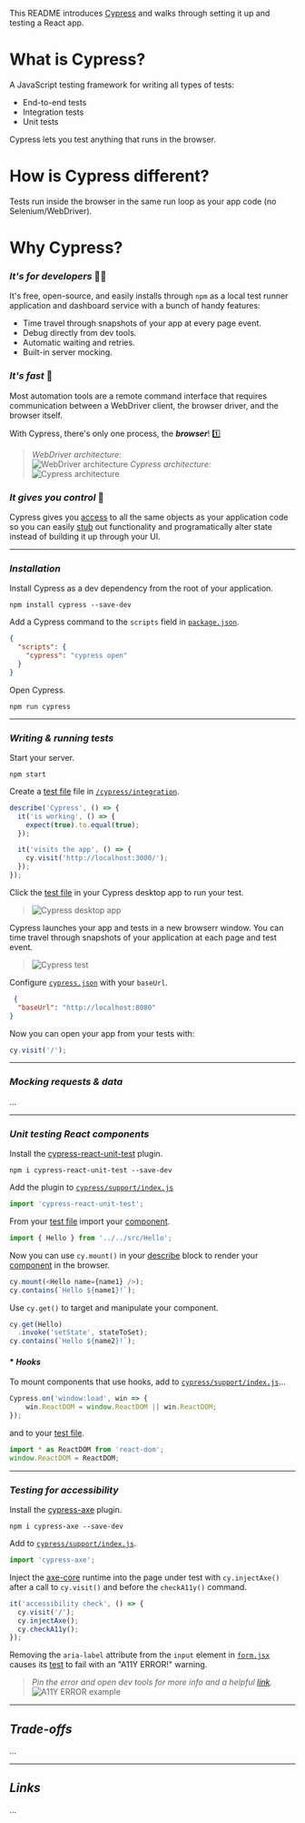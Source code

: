 This README introduces [Cypress](https://www.cypress.io/) and walks through setting it up and testing a React app.

# **What** is Cypress?
A JavaScript testing framework for writing all types of tests:
* End-to-end tests
* Integration tests
* Unit tests

Cypress lets you test anything that runs in the browser.

# **How** is Cypress different?
Tests run inside the browser in the same run loop as your app code (no Selenium/WebDriver).

# **Why** Cypress?
### ***It's for developers*** 👩‍💻
It's free, open-source, and easily installs through `npm` as a local test runner application and dashboard service with a bunch of handy features:
* Time travel through snapshots of your app at every page event.
* Debug directly from dev tools.
* Automatic waiting and retries.
* Built-in server mocking.

### ***It's fast*** 🚄
Most automation tools are a remote command interface that requires communication between a WebDriver client, the browser driver, and the browser itself. 

With Cypress, there's only one process, the ***browser***! 1️⃣

> *WebDriver architecture:*<br>
![WebDriver architecture](https://applitools.com/blog/wp-content/uploads/2018/10/Screenshot-2018-10-19-21.33.55.png)
>*Cypress architecture:*<br>
![Cypress architecture](https://res.cloudinary.com/dmkdfvoqb/image/upload/v1566504929/Screen_Shot_2019-08-22_at_3.14.39_PM.png)

### ***It gives you control*** 🔑
Cypress gives you [access](https://docs.cypress.io/guides/overview/key-differences.html#Native-access) to all the same objects as your application code so you can easily [stub](https://docs.cypress.io/guides/guides/stubs-spies-and-clocks.html#Capabilities) out functionality and programatically alter state instead of building it up through your UI.

***

### ***Installation***
Install Cypress as a dev dependency from the root of your application.
```
npm install cypress --save-dev
```
Add a Cypress command to the `scripts` field in [`package.json`](./package.json).

```json
{
  "scripts": {
    "cypress": "cypress open"
  }
}
```

Open Cypress.

```
npm run cypress
```

***

### ***Writing & running tests***

Start your server.

```
npm start
```

Create a [test file](./src/cypress/integration/init.spec.js) file in [`/cypress/integration`](./src/cypress/integration).

```javascript
describe('Cypress', () => {
  it('is working', () => {
    expect(true).to.equal(true);
  });

  it('visits the app', () => {
    cy.visit('http://localhost:3000/');
  });
});
```

Click the [test file](./src/cypress/integration/init.spec.js) in your Cypress desktop app to run your test.

> ![Cypress desktop app](https://res.cloudinary.com/dmkdfvoqb/image/upload/v1566581048/Screen_Shot_2019-08-23_at_12.23.57_PM.png)

Cypress launches your app and tests in a new browserr window. You can time travel through snapshots of your application at each page and test event.

> ![Cypress test](https://res.cloudinary.com/dmkdfvoqb/image/upload/v1566581000/Screen_Shot_2019-08-23_at_12.22.29_PM.png)

Configure [`cypress.json`](./cypress.json) with your `baseUrl`.

```json
 {
  "baseUrl": "http://localhost:8080"
}
```

Now you can open your app from your tests with:

```javascript
cy.visit('/');
```


***

### ***Mocking requests & data***

...

***


### ***Unit testing React components***
Install the [cypress-react-unit-test](https://github.com/bahmutov/cypress-react-unit-test) plugin.


```
npm i cypress-react-unit-test --save-dev
```

Add the plugin to [`cypress/support/index.js`](./cypress/support/index.js)

```javascript
import 'cypress-react-unit-test';
```

From your [test file](./cypress/integration/Hello.spec.js) import your [component](./src/Hello.jsx).

```javascript
import { Hello } from '../../src/Hello';
```

Now you can use `cy.mount()` in your [describe](./cypress/integration/Hello.spec.js) block to render your [component](./src/Hello.jsx) in the browser.

```javascript
cy.mount(<Hello name={name1} />);
cy.contains(`Hello ${name1}!`);
```

Use `cy.get()` to target and manipulate your component.

```javascript
cy.get(Hello)
  .invoke('setState', stateToSet);
cy.contains(`Hello ${name2}!`);
```

#### * ***Hooks***

To mount components that use hooks, add to [`cypress/support/index.js`](./cypress/support/index.js)...

```javascript
Cypress.on('window:load', win => {
    win.ReactDOM = window.ReactDOM || win.ReactDOM;
});
```
and to your [test file](./cypress/integration/Counter.spec.js).

```javascript
import * as ReactDOM from 'react-dom';
window.ReactDOM = ReactDOM;
```

***

### ***Testing for accessibility***

Install the [cypress-axe](https://github.com/avanslaars/cypress-axe) plugin.
```
npm i cypress-axe --save-dev
```
Add to [`cypress/support/index.js`](./cypress/support/index.js).
```javascript
import 'cypress-axe';
```
Inject the [axe-core](https://github.com/dequelabs/axe-core) runtime into the page under test with `cy.injectAxe()` after a call to `cy.visit()` and before the `checkA11y()` command.
```javascript
it('accessibility check', () => {
  cy.visit('/');
  cy.injectAxe();
  cy.checkA11y();
});
```
Removing the `aria-label` attribute from the `input` element in [`form.jsx`](./src/Form.jsx) causes its [test](./cypress/integration/Form.spec.js) to fail with an "A11Y ERROR!" warning.
> *Pin the error and open dev tools for more info and a helpful [link](https://dequeuniversity.com/rules/axe/3.3/label?application=axeAPI).* <br>
![A11Y ERROR example](https://res.cloudinary.com/dmkdfvoqb/image/upload/v1566517961/Screen_Shot_2019-08-22_at_6.52.08_PM.png)

***

## ***Trade-offs***

...

***

## ***Links***

...

